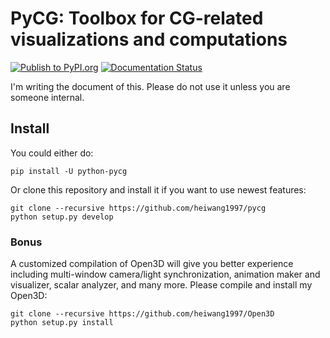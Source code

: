 # PyCG: Toolbox for CG-related visualizations and computations

[![Publish to PyPI.org](https://github.com/heiwang1997/pycg/actions/workflows/publish.yml/badge.svg)](https://github.com/heiwang1997/pycg/actions/workflows/publish.yml)
[![Documentation Status](https://readthedocs.org/projects/pycg/badge/?version=latest)](https://pycg.readthedocs.io/en/latest/?badge=latest)

I'm writing the document of this. Please do not use it unless you are someone internal.

## Install

You could either do:
```shell
pip install -U python-pycg
```

Or clone this repository and install it if you want to use newest features:
```shell
git clone --recursive https://github.com/heiwang1997/pycg
python setup.py develop
```

### Bonus

A customized compilation of Open3D will give you better experience including multi-window camera/light synchronization, animation maker and visualizer, scalar analyzer, and many more. Please compile and install my Open3D:

```
git clone --recursive https://github.com/heiwang1997/Open3D
python setup.py install
```

